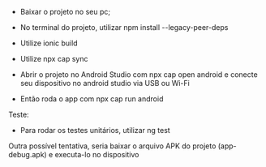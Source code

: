 - Baixar o projeto no seu pc;

- No terminal do projeto, utilizar npm install --legacy-peer-deps

- Utilize ionic build

- Utilize npx cap sync

- Abrir o projeto no Android Studio com npx cap open android e conecte seu dispositivo no android studio via USB ou Wi-Fi

- Então roda o app com npx cap run android

Teste:
- Para rodar os testes unitários, utilizar ng test

Outra possível tentativa, seria baixar o arquivo APK do projeto (app-debug.apk) e executa-lo no dispositivo
